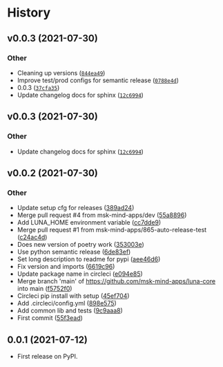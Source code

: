 # History

<!--next-version-placeholder-->

## v0.0.3 (2021-07-30)
### Other
* Cleaning up versions  ([`844ea49`](https://github.com/msk-mind-apps/luna-core/commit/844ea49e80d6ed2fe157bf0f5d605cc2e3d65473))
* Improve test/prod configs for semantic release  ([`0788e4d`](https://github.com/msk-mind-apps/luna-core/commit/0788e4d615db5a67b657577c4b737a0af895f2e7))
* 0.0.3 ([`37cfa35`](https://github.com/msk-mind-apps/luna-core/commit/37cfa352d03e39caaa44742f8c913392a84ad1a8))
* Update changelog docs for sphinx  ([`12c6994`](https://github.com/msk-mind-apps/luna-core/commit/12c69949bfc1144f8f5c22a3086e32aa5edb8276))

## v0.0.3 (2021-07-30)
### Other
* Update changelog docs for sphinx  ([`12c6994`](https://github.com/msk-mind-apps/luna-core/commit/12c69949bfc1144f8f5c22a3086e32aa5edb8276))

## v0.0.2 (2021-07-30)
### Other
* Update setup cfg for releases  ([389ad24](https://github.com/msk-mind-apps/luna-core/commit/389ad248f315ac6860165b4490adb3ead7372b3b))
* Merge pull request #4 from msk-mind-apps/dev ([55a8896](https://github.com/msk-mind-apps/luna-core/commit/55a88961f25b3ad00e49011d0d1628ee238b8b5a))
* Add LUNA_HOME environment variable  ([cc7dde9](https://github.com/msk-mind-apps/luna-core/commit/cc7dde900993a158be94d1f9d9e17eb47567c9ea))
* Merge pull request #1 from msk-mind-apps/865-auto-release-test ([c24ac4d](https://github.com/msk-mind-apps/luna-core/commit/c24ac4d889bdcb0163fd3e07f5778d744729e426))
* Does new version of poetry work  ([353003e](https://github.com/msk-mind-apps/luna-core/commit/353003e2ba270b690fa08b2c799ff141296f2e6b))
* Use python semantic release  ([6de83ef](https://github.com/msk-mind-apps/luna-core/commit/6de83ef1cfdcbe051dfa51e9e4cfc76e129c7681))
* Set long description to readme for pypi  ([aee46d6](https://github.com/msk-mind-apps/luna-core/commit/aee46d6602134678a2dbb8f692f76be52fef46eb))
* Fix version and imports  ([6619c96](https://github.com/msk-mind-apps/luna-core/commit/6619c96319217076c3e91c05c7bcabfb6af54d73))
* Update package name in circleci  ([e094e85](https://github.com/msk-mind-apps/luna-core/commit/e094e854978fb67d4c7ecf77a68313e84d676d3e))
* Merge branch 'main' of https://github.com/msk-mind-apps/luna-core into main  ([f5752f0](https://github.com/msk-mind-apps/luna-core/commit/f5752f0c19e75e0440e5d6877b6eea1da85954af))
* Circleci pip install with setup  ([45ef704](https://github.com/msk-mind-apps/luna-core/commit/45ef7040d52b20b721da4423f1ab7078ce6e72e8))
* Add .circleci/config.yml ([898e575](https://github.com/msk-mind-apps/luna-core/commit/898e575c6d830d8a7128e4a68efb73019d477699))
* Add common lib and tests  ([9c9aaa8](https://github.com/msk-mind-apps/luna-core/commit/9c9aaa8df72f05f46f9d0956128590ecdf8e57a5))
* First commit  ([55f3ead](https://github.com/msk-mind-apps/luna-core/commit/55f3ead210bcfaad228f9924bdd73361e4999c13))

0.0.1 (2021-07-12)
------------------

* First release on PyPI.
